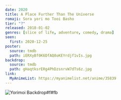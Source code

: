 ```yaml
---
date: 2020
title: A Place Further Than The Universe
romaji: Sora yori mo Tooi Basho
tier: "?"
released: 2018-01-02
genres: [slice of life, adventure, comedy, drama]
seen:
  first: 2020-12-25
poster:
  source: tmdb
  path: iERXyBf0K6DfAQ8oKEYrdjf1vIs.jpg
backdrop:
  source: tmdb
  path: gHaqtksrERg4PhDzsnrvW7dTs6z.jpg
link:
  MyAnimeList: https://myanimelist.net/anime/35839
---
```


![Yorimoi Backdrop#f#fb](https://image.tmdb.org/t/p/original/bTIbUZVoKnlMt2IrZQv2ODPVs0N.jpg "Source: TMDB")
